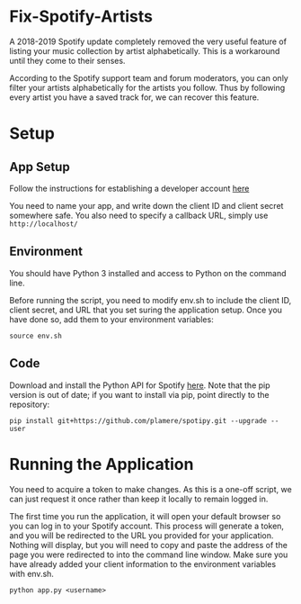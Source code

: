 # Fix-Spotify-Artists
A 2018-2019 Spotify update completely removed the very useful feature of listing your music collection by artist alphabetically.  This is a workaround until they come to their senses.

According to the Spotify support team and forum moderators, you can only filter your artists alphabetically for the artists you follow.  Thus by following every artist you have a saved track for, we can recover this feature.

# Setup
## App Setup
Follow the instructions for establishing a developer account [here](https://developer.spotify.com/documentation/web-api/quick-start/)

You need to name your app, and write down the client ID and client secret somewhere safe.  You also need to specify a callback URL, simply use ```http://localhost/```

## Environment
You should have Python 3 installed and access to Python on the command line.

Before running the script, you need to modify env.sh to include the client ID, client secret, and URL that you set suring the application setup.  Once you have done so, add them to your environment variables:
```shell
source env.sh
```

## Code
Download and install the Python API for Spotify [here](https://github.com/plamere/spotipy).  Note that the pip version is out of date; if you want to install via pip, point directly to the repository:

```pip install git+https://github.com/plamere/spotipy.git --upgrade --user```

# Running the Application
You need to acquire a token to make changes.  As this is a one-off script, we can just request it once rather than keep it locally to remain logged in.

The first time you run the application, it will open your default browser so you can log in to your Spotify account.  This process will generate a token, and you will be redirected to the URL you provided for your application.  Nothing will display, but you will need to copy and paste the address of the page you were redirected to into the command line window.  Make sure you have already added your client information to the environment variables with env.sh.
```shell
python app.py <username>
```

